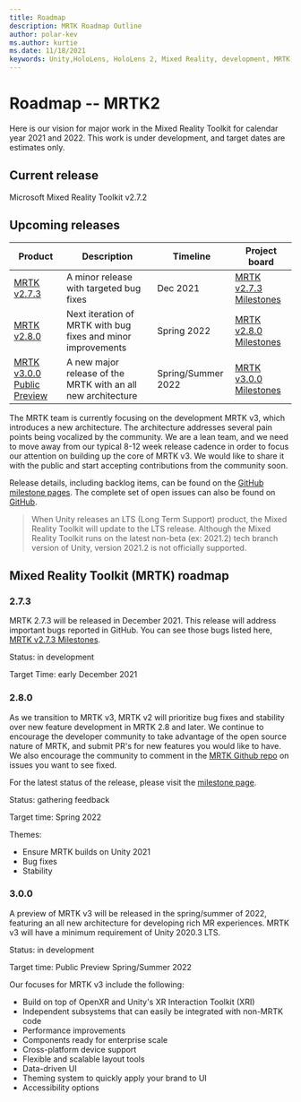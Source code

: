 ```yaml
---
title: Roadmap
description: MRTK Roadmap Outline
author: polar-kev
ms.author: kurtie
ms.date: 11/18/2021
keywords: Unity,HoloLens, HoloLens 2, Mixed Reality, development, MRTK, roadmap, v3
---
```


# Roadmap -- MRTK2

Here is our vision for major work in the Mixed Reality Toolkit for calendar year 2021 and 2022. This work is under development, and target dates are estimates only.

## Current release

Microsoft Mixed Reality Toolkit v2.7.2

## Upcoming releases

| Product | Description | Timeline | Project board |
| --- | --- | --- | --- |
| [MRTK v2.7.3](#273) | A minor release with targeted bug fixes | Dec 2021 | [MRTK v2.7.3 Milestones](https://github.com/microsoft/MixedRealityToolkit-Unity/milestone/25) |
| [MRTK v2.8.0](#280) | Next iteration of MRTK with bug fixes and minor improvements | Spring 2022 | [MRTK v2.8.0 Milestones](https://github.com/microsoft/MixedRealityToolkit-Unity/milestone/22) |
| [MRTK v3.0.0 Public Preview](#300) | A new major release of the MRTK with an all new architecture | Spring/Summer 2022 |[MRTK v3.0.0 Milestones](https://github.com/microsoft/MixedRealityToolkit-Unity/milestone/18) |

The MRTK team is currently focusing on the development MRTK v3, which introduces a new architecture. The architecture addresses several pain points being vocalized by the community. We are a lean team, and we need to move away from our typical 8-12 week release cadence in order to focus our attention on building up the core of MRTK v3. We would like to share it with the public and start accepting contributions from the community soon.

Release details, including backlog items, can be found on the [GitHub milestone pages](https://github.com/Microsoft/MixedRealityToolkit-Unity/milestones). The complete set of open issues can also be found on [GitHub](https://github.com/microsoft/MixedRealityToolkit-Unity/issues).


> When Unity releases an LTS (Long Term Support) product, the Mixed Reality Toolkit will update to the LTS release. Although the Mixed Reality Toolkit runs on the latest non-beta (ex: 2021.2) tech branch version of Unity, version 2021.2 is not officially supported.

## Mixed Reality Toolkit (MRTK) roadmap

### **2.7.3**
MRTK 2.7.3 will be released in December 2021. This release will address important bugs reported in GitHub. You can see those bugs listed here, [MRTK v2.7.3 Milestones](https://github.com/microsoft/MixedRealityToolkit-Unity/milestone/25).

Status: in development

Target Time: early December 2021


### **2.8.0**

As we transition to MRTK v3, MRTK v2 will prioritize bug fixes and stability over new feature development in MRTK 2.8 and later. We continue to encourage the developer community to take advantage of the open source nature of MRTK, and submit PR's for new features you would like to have. We also encourage the community to comment in the [MRTK Github repo](https://github.com/microsoft/MixedRealityToolkit-Unity/issues) on issues you want to see fixed.

For the latest status of the release, please visit the [milestone page](https://github.com/microsoft/MixedRealityToolkit-Unity/milestone/22).

Status: gathering feedback

Target time: Spring 2022

Themes:

- Ensure MRTK builds on Unity 2021
- Bug fixes
- Stability 


### **3.0.0**
A preview of MRTK v3 will be released in the spring/summer of 2022, featuring an all new architecture for developing rich MR experiences. MRTK v3 will have a minimum requirement of Unity 2020.3 LTS.

Status: in development

Target time: Public Preview Spring/Summer 2022

Our focuses for MRTK v3 include the following:

- Build on top of OpenXR and Unity's XR Interaction Toolkit (XRI)
- Independent subsystems that can easily be integrated with non-MRTK code
- Performance improvements
- Components ready for enterprise scale
- Cross-platform device support
- Flexible and scalable layout tools
- Data-driven UI
- Theming system to quickly apply your brand to UI
- Accessibility options
